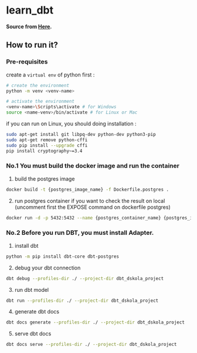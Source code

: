 # learn_dbt
**Source from [Here](https://gitlab.com/farhansmg/learn_dbt.git).** 

## How to run it?
### Pre-requisites
create a `virtual env` of python first :
```bash
# create the environment
python -m venv <venv-name>

# activate the environment
<venv-name>\Scripts\activate # for Windows
source <name-venv>/bin/activate # for Linux or Mac
```

if you can run on Linux, you should doing installation :
```bash
sudo apt-get install git libpq-dev python-dev python3-pip
sudo apt-get remove python-cffi
sudo pip install --upgrade cffi
pip install cryptography~=3.4
```

### No.1 You must build the docker image and run the container
1. build the postgres image
```bash
docker build -t {postgres_image_name} -f Dockerfile.postgres .
```
2. run postgres container
if you want to check the result on local (uncomment first the EXPOSE command on dockerfile postgres)
```bash
docker run -d -p 5432:5432 --name {postgres_container_name} {postgres_image_name}
```

### No.2 Before you run DBT, you must install Adapter.
1. install dbt
```bash
python -m pip install dbt-core dbt-postgres
```
2. debug your dbt connection
```bash
dbt debug --profiles-dir ./ --project-dir dbt_dskola_project
```
3. run dbt model
```bash
dbt run --profiles-dir ./ --project-dir dbt_dskola_project
```
4. generate dbt docs
```bash
dbt docs generate --profiles-dir ./ --project-dir dbt_dskola_project
```
5. serve dbt docs
```bash
dbt docs serve --profiles-dir ./ --project-dir dbt_dskola_project
```